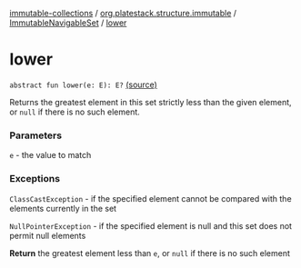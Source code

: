 [immutable-collections](../../index.md) / [org.platestack.structure.immutable](../index.md) / [ImmutableNavigableSet](index.md) / [lower](.)

# lower

`abstract fun lower(e: E): E?` [(source)](https://github.com/PlateStack/immutable-collections/blob/v0.1.0-alpha/src/main/kotlin/org/platestack/structure/immutable/ImmutableNavigableSet.kt#L45)

Returns the greatest element in this set strictly less than the
given element, or `null` if there is no such element.

### Parameters

`e` - the value to match

### Exceptions

`ClassCastException` - if the specified element cannot be
    compared with the elements currently in the set

`NullPointerException` - if the specified element is null
    and this set does not permit null elements

**Return**
the greatest element less than `e`,
    or `null` if there is no such element

